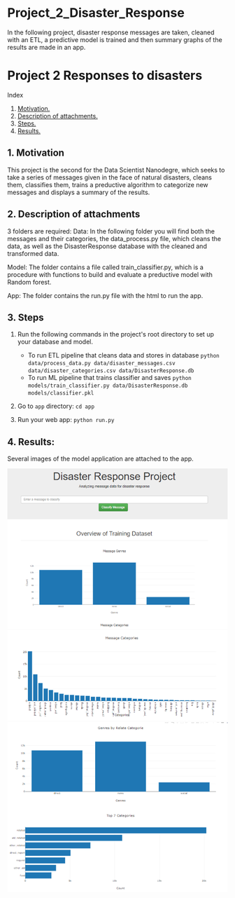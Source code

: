 # Project_2_Disaster_Response
In the following project, disaster response messages are taken, cleaned with an ETL, a predictive model is trained and then summary graphs of the results are made in an app.


# Project 2 Responses to disasters
Index
1. [Motivation. ](#p1)
2. [Description of attachments. ](#p2)
3. [Steps. ](#p3)
4. [Results. ](#p4)

<a name="p1"></a>

## 1. Motivation

This project is the second for the Data Scientist Nanodegre, which seeks to take a series of messages given in the face of natural disasters, cleans them, classifies them, trains a preductive algorithm to categorize new messages and displays a summary of the results.

<a name="p2"></a>
## 2. Description of attachments

3 folders are required:
Data: In the following folder you will find both the messages and their categories, the data_process.py file, which cleans the data, as well as the DisasterResponse database with the cleaned and transformed data.

Model: The folder contains a file called train_classifier.py, which is a procedure with functions to build and evaluate a preductive model with Random forest.

App: The folder contains the run.py file with the html to run the app.

<a name="p3"></a>
## 3. Steps

1. Run the following commands in the project's root directory to set up your database and model.

    - To run ETL pipeline that cleans data and stores in database
        `python data/process_data.py data/disaster_messages.csv data/disaster_categories.csv data/DisasterResponse.db`
    - To run ML pipeline that trains classifier and saves
        `python models/train_classifier.py data/DisasterResponse.db models/classifier.pkl`

2. Go to `app` directory: `cd app`

3. Run your web app: `python run.py`

<a name="p1"></a>
## 4. Results:

Several images of the model application are attached to the app.


![I1](/images/I1.png "I 1")
![I2](/images/I2.png "I 2")
![I3](/images/I3.png "I 3")



